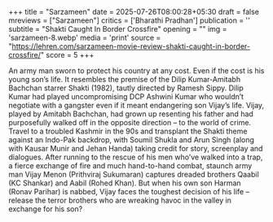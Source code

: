 +++
title = "Sarzameen"
date = 2025-07-26T08:00:28+05:30
draft = false
mreviews = ["Sarzameen"]
critics = ['Bharathi Pradhan']
publication = ''
subtitle = "Shakti Caught In Border Crossfire"
opening = ""
img = 'sarzameen-8.webp'
media = 'print'
source = "https://lehren.com/sarzameen-movie-review-shakti-caught-in-border-crossfire/"
score = 5
+++

An army man sworn to protect his country at any cost. Even if the cost is his young son’s life. It resembles the premise of the Dilip Kumar-Amitabh Bachchan starrer Shakti (1982), tautly directed by Ramesh Sippy. Dilip Kumar had played uncompromising DCP Ashwini Kumar who wouldn’t negotiate with a gangster even if it meant endangering son Vijay’s life. Vijay, played by Amitabh Bachchan, had grown up resenting his father and had purposefully walked off in the opposite direction – to the world of crime. Travel to a troubled Kashmir in the 90s and transplant the Shakti theme against an Indo-Pak backdrop, with Soumil Shukla and Arun Singh (along with Kausar Munir and Jehan Handa) taking credit for story, screenplay and dialogues. After running to the rescue of his men who’ve walked into a trap, a fierce exchange of fire and much hand-to-hand combat, staunch army man Vijay Menon (Prithviraj Sukumaran) captures dreaded brothers Qaabil (KC Shankar) and Aabil (Rohed Khan). But when his own son Harman (Ronav Parihar) is nabbed, Vijay faces the toughest decision of his life – release the terror brothers who are wreaking havoc in the valley in exchange for his son?
